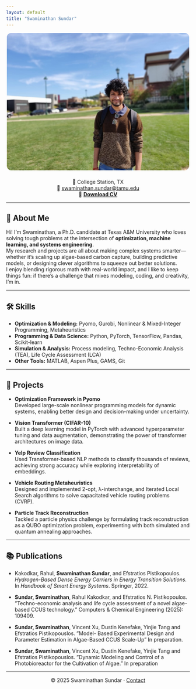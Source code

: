 ```yaml
---
layout: default
title: "Swaminathan Sundar"
---
```


<div style="text-align: center; margin-bottom: 20px;">
  <img src="/assets/images/profile.jpeg" alt="Swaminathan Sundar" width="500" style="border-radius: 12px;" />
</div>
<p style="text-align: center;">
  📍 College Station, TX <br>
  📧 <a href="mailto:swaminathan.sundar@tamu.edu">swaminathan.sundar@tamu.edu</a> <br>
  📄 <a href="cv.pdf" target="_blank"><b>Download CV</b></a>
</p>


---

## 👋 About Me
Hi! I’m Swaminathan, a Ph.D. candidate at Texas A&M University who loves solving tough problems at the intersection of **optimization, machine learning, and systems engineering**.  
My research and projects are all about making complex systems smarter—whether it’s scaling up algae-based carbon capture, building predictive models, or designing clever algorithms to squeeze out better solutions.  
I enjoy blending rigorous math with real-world impact, and I like to keep things fun: if there’s a challenge that mixes modeling, coding, and creativity, I’m in.  

---

## 🛠 Skills
- **Optimization & Modeling:** Pyomo, Gurobi, Nonlinear & Mixed-Integer Programming, Metaheuristics  
- **Programming & Data Science:** Python, PyTorch, TensorFlow, Pandas, Scikit-learn  
- **Simulation & Analysis:** Process modeling, Techno-Economic Analysis (TEA), Life Cycle Assessment (LCA)  
- **Other Tools:** MATLAB, Aspen Plus, GAMS, Git  

---

## 🚀 Projects

- **Optimization Framework in Pyomo**  
  Developed large-scale nonlinear programming models for dynamic systems, enabling better design and decision-making under uncertainty.  

- **Vision Transformer (CIFAR-10)**  
  Built a deep learning model in PyTorch with advanced hyperparameter tuning and data augmentation, demonstrating the power of transformer architectures on image data.  

- **Yelp Review Classification**  
  Used Transformer-based NLP methods to classify thousands of reviews, achieving strong accuracy while exploring interpretability of embeddings.  

- **Vehicle Routing Metaheuristics**  
  Designed and implemented 2-opt, λ-interchange, and Iterated Local Search algorithms to solve capacitated vehicle routing problems (CVRP).  

- **Particle Track Reconstruction**  
  Tackled a particle physics challenge by formulating track reconstruction as a QUBO optimization problem, experimenting with both simulated and quantum annealing approaches.  

---

## 📚 Publications
- Kakodkar, Rahul, **Swaminathan Sundar**, and Efstratios Pistikopoulos.  
  *Hydrogen-Based Dense Energy Carriers in Energy Transition Solutions.*  
  In *Handbook of Smart Energy Systems*. Springer, 2022.  

- **Sundar, Swaminathan**, Rahul Kakodkar, and Efstratios N. Pistikopoulos. ”Techno-economic analysis and life
cycle assessment of a novel algae-based CCUS technology.” Computers & Chemical Engineering (2025): 109409.

- **Sundar, Swaminathan**, Vincent Xu, Dustin Kenefake, Yinjie Tang and Efstratios Pistikopouslos. ”Model-
Based Experimental Design and Parameter Estimation in Algae-Based CCUS Scale-Up” In preparation.

- **Sundar, Swaminathan**, Vincent Xu, Dustin Kenefake, Yinjie Tang and Efstratios Pistikopouslos. ”Dynamic
Modeling and Control of a Photobioreactor for the Cultivation of Algae.” In preparation

---

<p align="center">
© 2025 Swaminathan Sundar · <a href="mailto:swaminathan.sundar@tamu.edu">Contact</a>
</p>
